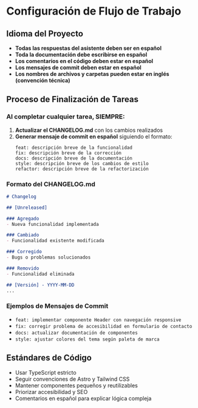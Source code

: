 # Configuración de Flujo de Trabajo

## Idioma del Proyecto
- **Todas las respuestas del asistente deben ser en español**
- **Toda la documentación debe escribirse en español**
- **Los comentarios en el código deben estar en español**
- **Los mensajes de commit deben estar en español**
- **Los nombres de archivos y carpetas pueden estar en inglés (convención técnica)**

## Proceso de Finalización de Tareas

### Al completar cualquier tarea, SIEMPRE:

1. **Actualizar el CHANGELOG.md** con los cambios realizados
2. **Generar mensaje de commit en español** siguiendo el formato:
   ```
   feat: descripción breve de la funcionalidad
   fix: descripción breve de la corrección
   docs: descripción breve de la documentación
   style: descripción breve de los cambios de estilo
   refactor: descripción breve de la refactorización
   ```

### Formato del CHANGELOG.md
```markdown
# Changelog

## [Unreleased]

### Agregado
- Nueva funcionalidad implementada

### Cambiado
- Funcionalidad existente modificada

### Corregido
- Bugs o problemas solucionados

### Removido
- Funcionalidad eliminada

## [Versión] - YYYY-MM-DD
...
```

### Ejemplos de Mensajes de Commit
- `feat: implementar componente Header con navegación responsive`
- `fix: corregir problema de accesibilidad en formulario de contacto`
- `docs: actualizar documentación de componentes`
- `style: ajustar colores del tema según paleta de marca`

## Estándares de Código
- Usar TypeScript estricto
- Seguir convenciones de Astro y Tailwind CSS
- Mantener componentes pequeños y reutilizables
- Priorizar accesibilidad y SEO
- Comentarios en español para explicar lógica compleja